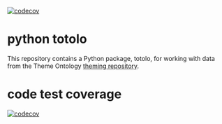 [![codecov](https://codecov.io/gh/theme-ontology/python-totolo/branch/main/graph/badge.svg?token=1Z39E9IE2W)](https://codecov.io/gh/theme-ontology/python-totolo)

# python totolo

This repository contains a Python package, totolo, for working with data from the Theme Ontology [theming repository](https://github.com/theme-ontology/theming/).


# code test coverage

[![codecov](https://codecov.io/gh/theme-ontology/python-totolo/branch/main/graphs/icicle.svg?token=1Z39E9IE2W)](https://codecov.io/gh/theme-ontology/python-totolo)

